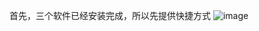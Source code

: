 首先，三个软件已经安装完成，所以先提供快捷方式
![image](https://github.com/talerwang/Androidexam-21-041/assets/155062674/86f52e6f-6a4e-4285-a75e-6be09addc6d6)

